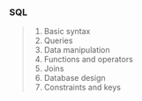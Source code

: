 ### SQL

> 1. Basic syntax
> 2. Queries
> 3. Data manipulation
> 4. Functions and operators
> 5. Joins
> 6. Database design
> 7. Constraints and keys
>
> 
